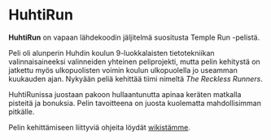 # HuhtiRun

**HuhtiRun** on vapaan lähdekoodin jäljitelmä suositusta Temple Run -pelistä.

Peli oli alunperin Huhdin koulun 9-luokkalaisten tietotekniikan valinnaisaineeksi valinneiden yhteinen peliprojekti, mutta pelin kehitystä on jatkettu myös ulkopuolisten voimin koulun ulkopuolella jo useamman kuukauden ajan. Nykyään peliä kehittää tiimi nimeltä *The Reckless Runners*.

HuhtiRunissa juostaan pakoon hullaantunutta apinaa keräten matkalla pisteitä ja bonuksia. Pelin tavoitteena on juosta kuolematta mahdollisimman pitkälle.

Pelin kehittämiseen liittyviä ohjeita löydät [wikistämme](/wiki).
